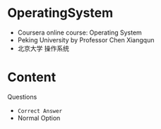 # OperatingSystem
- Coursera online course: Operating System 
- Peking University by Professor Chen Xiangqun
- 北京大学 操作系统

# Content
Questions
* ```Correct Answer```
* Normal Option
